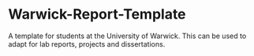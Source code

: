 # Warwick-Report-Template
A template for students at the University of Warwick. This can be used to adapt for lab reports, projects and dissertations.
